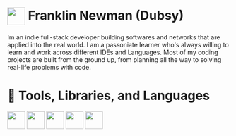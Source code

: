 # <a href="![6062646](https://github.com/DubsyDev/Franklin-Newman-Dubsy-aaaaaaaaaaaa/assets/124395093/7606bb9c-55bb-4ed0-bda5-e3256cb237d2)" target="blank"><img align="center" src="https://cdn-icons-png.flaticon.com/128/6062/6062646.png" height="40" /></a>  Franklin Newman (Dubsy)

Im an indie full-stack developer building softwares and networks that are applied into the real world. I am a passoniate learner who's always willing to learn and work across different IDEs and Languages. Most of my coding projects are built from the ground up, from planning all the way to solving real-life problems with code. 

# 🧰 Tools, Libraries, and Languages

<a href="![6132221](https://github.com/DubsyDev/Franklin-Newman-Dubsy-aaaaaaaaaaaa/assets/124395093/e0f8b53f-00d6-4fac-a8cc-a1f897efefcb)" target="blank"><img align="center" src="https://cdn-icons-png.flaticon.com/128/6132/6132221.png" height="40" /></a> <a href="![226777](https://github.com/DubsyDev/Franklin-Newman-Dubsy-aaaaaaaaaaaa/assets/124395093/09ed4a56-7e1f-4aab-8085-24ae8fc98e74)" target="blank"><img align="center" src="https://cdn-icons-png.flaticon.com/128/226/226777.png" height="40" /></a> <a href="![5968350](https://github.com/DubsyDev/Franklin-Newman-Dubsy-aaaaaaaaaaaa/assets/124395093/79f402a5-d58f-49ae-8e86-c7295125cb0f)" target="blank"><img align="center" src="https://cdn-icons-png.flaticon.com/128/5968/5968350.png" height="40" /></a> <a href="![5969205](https://github.com/DubsyDev/Franklin-Newman-Dubsy-aaaaaaaaaaaa/assets/124395093/bf72eace-1cb8-48f9-bf3e-a0d4c26a5539)" target="blank"><img align="center" src="https://cdn-icons-png.flaticon.com/128/5969/5969205.png" height="40" /></a> <a href="![906324](https://github.com/DubsyDev/Franklin-Newman-Dubsy-aaaaaaaaaaaa/assets/124395093/98dcc8b8-8d9b-4052-bd5c-a76afe5f7a3e) " target="blank"><img align="center" src="https://cdn-icons-png.flaticon.com/128/906/906324.png" height="40" /></a>
